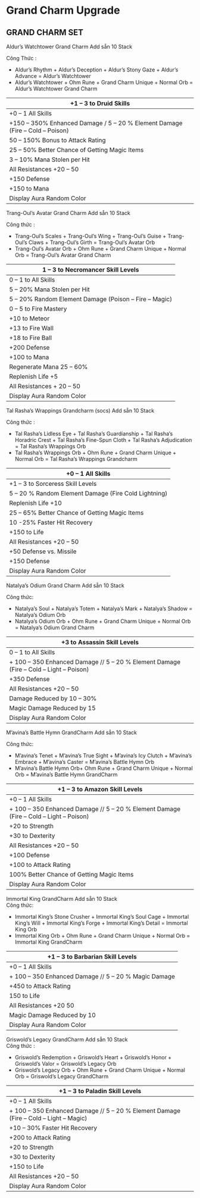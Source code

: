 # Grand Charm Upgrade

## GRAND CHARM SET



Aldur’s Watchtower Grand Charm Add sẵn 10 Stack

Công Thức :

* Aldur’s Rhythm + Aldur’s Deception + Aldur’s Stony Gaze + Aldur’s Advance = Aldur’s Watchtower
* Aldur’s Watchtower + Ohm Rune + Grand Charm Unique + Normal Orb = Aldur’s Watchtower Grand Charm

| +1 – 3 to Druid Skills                                                       |
| ---------------------------------------------------------------------------- |
| +0 – 1 All Skills                                                            |
| +150 – 350% Enhanced Damage / 5 – 20 % Element Damage (Fire – Cold – Poison) |
| 50 – 150% Bonus to Attack Rating                                             |
| 25 – 50% Better Chance of Getting Magic Items                                |
| 3 – 10% Mana Stolen per Hit                                                  |
| All Resistances +20 – 50                                                     |
| +150 Defense                                                                 |
| +150 to Mana                                                                 |
| Display Aura Random Color                                                    |

&#x20;

Trang-Oul’s Avatar Grand Charm Add sẵn 10 Stack

Công thức :

* Trang-Oul’s Scales + Trang-Oul’s Wing + Trang-Oul’s Guise + Trang-Oul’s Claws + Trang-Oul’s Girth = Trang-Oul’s Avatar Orb
* Trang-Oul’s Avatar Orb + Ohm Rune + Grand Charm Unique + Normal Orb = Trang-Oul’s Avatar Grand Charm

| 1 – 3 to Necromancer Skill Levels                     |
| ----------------------------------------------------- |
| 0 – 1 to All Skills                                   |
| 5 – 20% Mana Stolen per Hit                           |
| 5 – 20% Random Element Damage (Poison – Fire – Magic) |
| 0 – 5 to Fire Mastery                                 |
| +10 to Meteor                                         |
| +13 to Fire Wall                                      |
| +18 to Fire Ball                                      |
| +200 Defense                                          |
| +100 to Mana                                          |
| Regenerate Mana 25 – 60%                              |
| Replenish Life +5                                     |
| All Resistances + 20 – 50                             |
| Display Aura Random Color                             |

&#x20;

Tal Rasha’s Wrappings Grandcharm (socs) Add sẵn 10 Stack

Công thức :

* Tal Rasha’s Lidless Eye + Tal Rasha’s Guardianship + Tal Rasha’s Horadric Crest + Tal Rasha’s Fine-Spun Cloth + Tal Rasha’s Adjudication = Tal Rasha’s Wrappings Orb
* Tal Rasha’s Wrappings Orb + Ohm Rune + Grand Charm Unique + Normal Orb = Tal Rasha’s Wrappings Grandcharm

| +0 – 1 All Skills                                    |
| ---------------------------------------------------- |
| +1 – 3 to Sorceress Skill Levels                     |
| 5 – 20 % Random Element Damage (Fire Cold Lightning) |
| Replenish Life +10                                   |
| 25 – 65% Better Chance of Getting Magic Items        |
| 10 -25% Faster Hit Recovery                          |
| +150 to Life                                         |
| All Resistances +20 – 50                             |
| +50 Defense vs. Missile                              |
| +150 Defense                                         |
| Display Aura Random Color                            |

&#x20;

Natalya’s Odium Grand Charm Add sẵn 10 Stack

Công thức:

* Natalya’s Soul + Natalya’s Totem + Natalya’s Mark + Natalya’s Shadow = Natalya’s Odium Orb
* Natalya’s Odium Orb + Ohm Rune + Grand Charm Unique + Normal Orb = Natalya’s Odium Grand Charm

| +3 to Assassin Skill Levels                                                           |
| ------------------------------------------------------------------------------------- |
| 0 – 1 to All Skills                                                                   |
| + 100 – 350 Enhanced Damage // 5 – 20 % Element Damage (Fire – Cold – Light – Poison) |
| +350 Defense                                                                          |
| All Resistances +20 – 50                                                              |
| Damage Reduced by 10 – 30%                                                            |
| Magic Damage Reduced by 15                                                            |
| Display Aura Random Color                                                             |

&#x20;

M’avina’s Battle Hymn GrandCharm Add sẵn 10 Stack

Công thức:

* M’avina’s Tenet + M’avina’s True Sight + M’avina’s Icy Clutch + M’avina’s Embrace + M’avina’s Caster = M’avina’s Battle Hymn Orb
* M’avina’s Battle Hymn Orb+ Ohm Rune + Grand Charm Unique + Normal Orb = M’avina’s Battle Hymn GrandCharm

| +1 – 3 to Amazon Skill Levels                                                         |
| ------------------------------------------------------------------------------------- |
| +0 – 1 All Skills                                                                     |
| + 100 – 350 Enhanced Damage // 5 – 20 % Element Damage (Fire – Cold – Light – Poison) |
| +20 to Strength                                                                       |
| +30 to Dexterity                                                                      |
| All Resistances +20 – 50                                                              |
| +100 Defense                                                                          |
| +100 to Attack Rating                                                                 |
| 100% Better Chance of Getting Magic Items                                             |
| Display Aura Random Color                                                             |

&#x20;

Immortal King GrandCharm Add sẵn 10 Stack\
Công thức:

* Immortal King’s Stone Crusher + Immortal King’s Soul Cage + Immortal King’s Will + Immortal King’s Forge + Immortal King’s Detail = Immortal King Orb
* Immortal King Orb + Ohm Rune + Grand Charm Unique + Normal Orb = Immortal King GrandCharm

| +1 – 3 to Barbarian Skill Levels                     |
| ---------------------------------------------------- |
| +0 – 1 All Skills                                    |
| + 100 – 350 Enhanced Damage // 5 – 20 % Magic Damage |
| +450 to Attack Rating                                |
| 150 to Life                                          |
| All Resistances +20 50                               |
| Magic Damage Reduced by 10                           |
| Display Aura Random Color                            |

&#x20;

Griswold’s Legacy GrandCharm Add sẵn 10 Stack\
Công thức :

* Griswold’s Redemption + Griswold’s Heart + Griswold’s Honor + Griswold’s Valor = Griswold’s Legacy Orb
* Griswold’s Legacy Orb + Ohm Rune + Grand Charm Unique + Normal Orb = Griswold’s Legacy GrandCharm

| +1 – 3 to Paladin Skill Levels                                                       |
| ------------------------------------------------------------------------------------ |
| +0 – 1 All Skills                                                                    |
| + 100 – 350 Enhanced Damage // 5 – 20 % Element Damage (Fire – Cold – Light – Magic) |
| +10 – 30% Faster Hit Recovery                                                        |
| +200 to Attack Rating                                                                |
| +20 to Strength                                                                      |
| +30 to Dexterity                                                                     |
| +150 to Life                                                                         |
| All Resistances +20 – 50                                                             |
| Display Aura Random Color                                                            |
